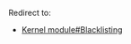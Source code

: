 Redirect to:

*   [Kernel module#Blacklisting](/index.php/Kernel_module#Blacklisting "Kernel module")